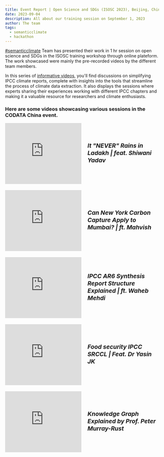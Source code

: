 ```yaml
---
title: Event Report | Open Science and SDGs (ISOSC 2023), Beijing, China
date: 2023-09-04
description: All about our training session on September 1, 2023 
author: The team
tags:
  - semanticclimate
  - hackathon
---
```


[#semanticclimate](https://semanticclimate.org/p/en/) Team has presented their work in 1 hr session on open science and SDGs in the ISOSC training workshop through online plateform. The work showcased were mainly the pre-recorded videos by the different team members.

In this series of [informative videos](https://www.youtube.com/playlist?list=PLtKHReMoCMwl3taR18VfvuUHJTO0Cs92y), you'll find discussions on simplifying IPCC climate reports, complete with insights into the tools that streamline the process of climate data extraction. It also displays the sessions where experts sharing their experiences working with different IPCC chapters and making it a valuable resource for researchers and climate enthusiasts.

### Here are some videos showcasing various sessions in the CODATA China event.

<div style="display: flex; align-items: center; gap: 20px; margin-bottom: 20px;">
  <iframe width="250" height="200" src="https://www.youtube.com/embed/x2uxx-ZfXng" frameborder="0" allow="accelerometer; autoplay; clipboard-write; encrypted-media; gyroscope; picture-in-picture" allowfullscreen></iframe>
  <div>
    <h5 style="font-size: 1.2rem; font-family: -apple-system,BlinkMacSystemFont,"Segoe UI",Helvetica,Arial,sans-serif,"Apple Color Emoji","Segoe UI Emoji","Segoe UI Symbol"; color: #000000;>It "NEVER" Rains in Ladakh | feat. Shiwani Yadav</h5>
  </div>
</div>

<div style="display: flex; align-items: center; gap: 20px; margin-bottom: 20px;">
  <iframe width="250" height="200" src="https://www.youtube.com/embed/zKs-qEggg7Y" frameborder="0" allow="accelerometer; autoplay; clipboard-write; encrypted-media; gyroscope; picture-in-picture" allowfullscreen></iframe>
  <div>
    <h5 style="font-size: 1.2rem; font-family: -apple-system,BlinkMacSystemFont,"Segoe UI",Helvetica,Arial,sans-serif,"Apple Color Emoji","Segoe UI Emoji","Segoe UI Symbol"; color: #000000;>Can New York Carbon Capture Apply to Mumbai? | ft. Mahvish</h5>
  </div>
</div>

<div style="display: flex; align-items: center; gap: 20px; margin-bottom: 20px;">
  <iframe width="250" height="200" src="https://www.youtube.com/embed/Pz3ne1JnOt8" frameborder="0" allow="accelerometer; autoplay; clipboard-write; encrypted-media; gyroscope; picture-in-picture" allowfullscreen></iframe>
  <div>
    <h5 style="font-size: 1.2rem; font-family: -apple-system,BlinkMacSystemFont,"Segoe UI",Helvetica,Arial,sans-serif,"Apple Color Emoji","Segoe UI Emoji","Segoe UI Symbol"; color: #000000;>IPCC AR6 Synthesis Report Structure Explained | ft. Waheb Mehdi</h5>
  </div>
</div>

<div style="display: flex; align-items: center; gap: 20px; margin-bottom: 20px;">
  <iframe width="250" height="200" src="https://www.youtube.com/embed/4GjNfsQb200" frameborder="0" allow="accelerometer; autoplay; clipboard-write; encrypted-media; gyroscope; picture-in-picture" allowfullscreen></iframe>
  <div>
    <h5 style="font-size: 1.2rem; font-family: -apple-system,BlinkMacSystemFont,"Segoe UI",Helvetica,Arial,sans-serif,"Apple Color Emoji","Segoe UI Emoji","Segoe UI Symbol"; color: #000000;>Food security IPCC SRCCL | Feat. Dr Yasin JK</h5>
  </div>
</div>

<div style="display: flex; align-items: center; gap: 20px; margin-bottom: 20px;">
  <iframe width="250" height="200" src="https://www.youtube.com/embed/jEEMxC1V0n4" frameborder="0" allow="accelerometer; autoplay; clipboard-write; encrypted-media; gyroscope; picture-in-picture" allowfullscreen></iframe>
  <div>
    <h5 style="font-size: 1.2rem; font-family: -apple-system,BlinkMacSystemFont,"Segoe UI",Helvetica,Arial,sans-serif,"Apple Color Emoji","Segoe UI Emoji","Segoe UI Symbol"; color: #000000;">Knowledge Graph Explained by Prof. Peter Murray-Rust</h5>
  </div>
</div>




